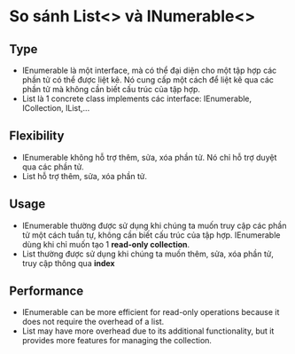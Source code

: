 # So sánh List<> và INumerable<>
## Type
- IEnumerable<T> là một interface, mà có thể đại diện cho một tập hợp các phần tử có thể được liệt kê. Nó cung cấp một cách để liệt kê qua các phần tử mà không cần biết cấu trúc của tập hợp.
- List<T> là 1 concrete class implements các interface: IEnumerable<Product>, ICollection<Product>, IList<Product>,... 

## Flexibility
- IEnumerable<T> không hỗ trợ thêm, sửa, xóa phần tử. Nó chỉ hỗ trợ duyệt qua các phần tử.
- List<T> hỗ trợ thêm, sửa, xóa phần tử.

## Usage
- IEnumerable<T> thường được sử dụng khi chúng ta muốn truy cập các phần tử một cách tuần tự, không cần biết cấu trúc của tập hợp. IEnumerable<T> dùng khi chỉ muốn tạo 1 **read-only collection**.
- List<T> thường được sử dụng khi chúng ta muốn thêm, sửa, xóa phần tử, truy cập thông qua **index**

## Performance
- IEnumerable<Product> can be more efficient for read-only operations because it does not require the overhead of a list.
- List<Product> may have more overhead due to its additional functionality, but it provides more features for managing the collection.